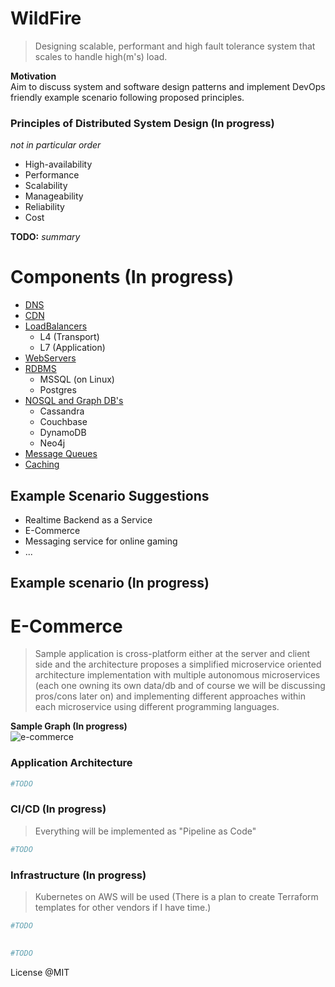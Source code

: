 WildFire
=================
> Designing scalable, performant and high fault tolerance system that scales to handle high(m's) load. 

**Motivation**  
Aim to discuss system and software design patterns and implement DevOps friendly example scenario following proposed principles. 

### Principles of Distributed System Design (In progress)
_not in particular order_
 * High-availability
 * Performance
 * Scalability
 * Manageability
 * Reliability
 * Cost

**TODO:** _summary_
 
 
# Components (In progress)
 * [DNS]()
 * [CDN]()
 * [LoadBalancers]()
   - L4 (Transport)
   - L7 (Application)
 * [WebServers]()
 * [RDBMS]()
   - MSSQL (on Linux)
   - Postgres
 * [NOSQL and Graph DB's]()
   - Cassandra
   - Couchbase
   - DynamoDB
   - Neo4j
 * [Message Queues]()
 * [Caching]()

## Example Scenario Suggestions
* Realtime Backend as a Service
* E-Commerce
* Messaging service for online gaming
* ...

## Example scenario (In progress)
E-Commerce
============================
> Sample application is cross-platform either at the server and client side and the architecture proposes a simplified microservice oriented architecture implementation with multiple autonomous microservices (each one owning its own data/db and of course we will be discussing pros/cons later on) and implementing different approaches within each microservice using different programming languages.

**Sample Graph (In progress)**  
![e-commerce](https://github.com/ziyasal/Wildfire/blob/master/pencil/e-shop.png)

### Application Architecture  
```sh
#TODO
```

### CI/CD (In progress)  
> Everything will be implemented as "Pipeline as Code"

```sh
#TODO
```

### Infrastructure (In progress)  
> Kubernetes on AWS will be used (There is a plan to create Terraform templates for other vendors if I have time.)

```sh
#TODO
```

## 
```sh
#TODO
```

License @MIT
